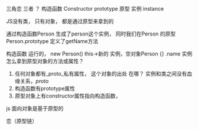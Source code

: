 三角恋
三者 ？ 构造函数 Constructor
prototype 原型
实例  instance

JS没有类， 只有对象， 都是通过原型来拿到的

通过构造函数Person  生成了person这个实例，
同时我们在Person 的原型 Person.prototype
定义了getName方法

构造函数 运行的， new Person()  this->新的
实例，空对象Person {} .name
实例怎么拿到原型对象的方法或属性？
1. 任何对象都有_proto_私有属性， 这个对象的出处
在哪？ 实例和类之间没有血缘关系，_proto_
2. 构造函数有prototype属性
3. 原型对象上有constructor属性指向构造函数，

js 面向对象是基于原型的

恋（原型链）